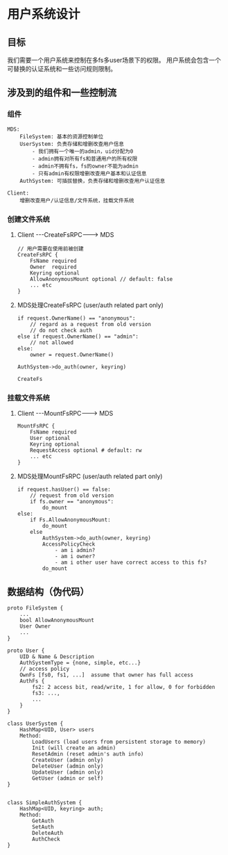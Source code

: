 # 用户系统设计

## 目标

我们需要一个用户系统来控制在多fs多user场景下的权限。
用户系统会包含一个可替换的认证系统和一些访问规则限制。

## 涉及到的组件和一些控制流

### 组件

```
MDS:
    FileSystem: 基本的资源控制单位
    UserSystem: 负责存储和增删改查用户信息
        - 我们拥有一个唯一的admin，uid分配为0
        - admin拥有对所有fs和普通用户的所有权限
        - admin不拥有fs，fs的owner不能为admin
        - 只有admin有权限增删改查用户基本和认证信息
    AuthSystem: 可插拔替换，负责存储和增删改查用户认证信息

Client:
    增删改查用户/认证信息/文件系统，挂载文件系统
```

### 创建文件系统

1. Client ---CreateFsRPC---> MDS
    ```
    // 用户需要在使用前被创建
    CreateFsRPC {
        FsName required
        Owner  required
        Keyring optional
        AllowAnonymousMount optional // default: false
        ... etc
    }
    ```

2. MDS处理CreateFsRPC (user/auth related part only)
    ```
    if request.OwnerName() == "anonymous":
        // regard as a request from old version
        // do not check auth
    else if request.OwnerName() == "admin":
        // not allowed
    else:
        owner = request.OwnerName()
    
    AuthSystem->do_auth(owner, keyring)
    
    CreateFs
    ```

### 挂载文件系统

1. Client ---MountFsRPC---> MDS
    ```
    MountFsRPC {
        FsName required
        User optional
        Keyring optional
        RequestAccess optional # default: rw
        ... etc
    }
    ```

2. MDS处理MountFsRPC (user/auth related part only)

    ```
    if request.hasUser() == false:
        // request from old version
        if fs.owner == "anonymous":
            do_mount
    else:
        if Fs.AllowAnonymousMount:
            do_mount
        else
            AuthSystem->do_auth(owner, keyring)
            AccessPolicyCheck
                - am i admin?
                - am i owner?
                - am i other user have correct access to this fs?
            do_mount
    ```


## 数据结构（伪代码）

```
proto FileSystem {
    ...
    bool AllowAnonymousMount
    User Owner
    ...
}

proto User {
    UID & Name & Description
    AuthSystemType = {none, simple, etc...}
    // access policy
    OwnFs [fs0, fs1, ...]  assume that owner has full access
    AuthFs {
        fs2: 2 access bit, read/write, 1 for allow, 0 for forbidden
        fs3: ...,
        ...
    }
}

class UserSystem {
    HashMap<UID, User> users
    Method:
        LoadUsers (load users from persistent storage to memory)
        Init (will create an admin)
        ResetAdmin (reset admin's auth info)
        CreateUser (admin only)
        DeleteUser (admin only)
        UpdateUser (admin only)
        GetUser (admin or self)
}


class SimpleAuthSystem {
    HashMap<UID, keyring> auth;
    Method:
        GetAuth
        SetAuth
        DeleteAuth
        AuthCheck
}

```
